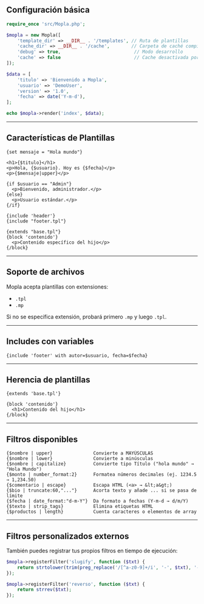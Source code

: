 ## Configuración básica

```php
require_once 'src/Mopla.php';

$mopla = new Mopla([
    'template_dir' => __DIR__ . '/templates', // Ruta de plantillas
    'cache_dir' => __DIR__ . '/cache',        // Carpeta de caché compilada
    'debug' => true,                           // Modo desarrollo
    'cache' => false                           // Cache desactivada por defecto
]);

$data = [
    'titulo' => 'Bienvenido a Mopla',
    'usuario' => 'DemoUser',
    'version' => '1.0',
    'fecha' => date('Y-m-d'),
];

echo $mopla->render('index', $data);
```

---

## Características de Plantillas

```tpl
{set mensaje = "Hola mundo"}

<h1>{$titulo}</h1>
<p>Hola, {$usuario}. Hoy es {$fecha}</p>
<p>{$mensaje|upper}</p>

{if $usuario == "Admin"}
  <p>Bienvenido, administrador.</p>
{else}
  <p>Usuario estándar.</p>
{/if}

{include 'header'}
{include "footer.tpl"}

{extends "base.tpl"}
{block 'contenido'}
  <p>Contenido específico del hijo</p>
{/block}
```

---

## Soporte de archivos

Mopla acepta plantillas con extensiones:

- `.tpl`
- `.mp`

Si no se especifica extensión, probará primero `.mp` y luego `.tpl`.

---

## Includes con variables

```tpl
{include 'footer' with autor=$usuario, fecha=$fecha}
```

---

## Herencia de plantillas

```tpl
{extends 'base.tpl'}

{block 'contenido'}
  <h1>Contenido del hijo</h1>
{/block}
```

---

## Filtros disponibles

```tpl
{$nombre | upper}               Convierte a MAYÚSCULAS
{$nombre | lower}               Convierte a minúsculas
{$nombre | capitalize}          Convierte tipo Título ("hola mundo" → "Hola Mundo")
{$monto | number_format:2}      Formatea números decimales (ej. 1234.5 → 1,234.50)
{$comentario | escape}          Escapa HTML (<a> → &lt;a&gt;)
{$bio | truncate:60,"..."}      Acorta texto y añade ... si se pasa de límite
{$fecha | date_format:"d-m-Y"}  Da formato a fechas (Y-m-d → d/m/Y)
{$texto | strip_tags}           Elimina etiquetas HTML
{$productos | length}           Cuenta caracteres o elementos de array
```

---

## Filtros personalizados externos

También puedes registrar tus propios filtros en tiempo de ejecución:

```php
$mopla->registerFilter('slugify', function ($txt) {
    return strtolower(trim(preg_replace('/[^a-z0-9]+/i', '-', $txt), '-'));
});

$mopla->registerFilter('reverso', function ($txt) {
    return strrev($txt);
});
```